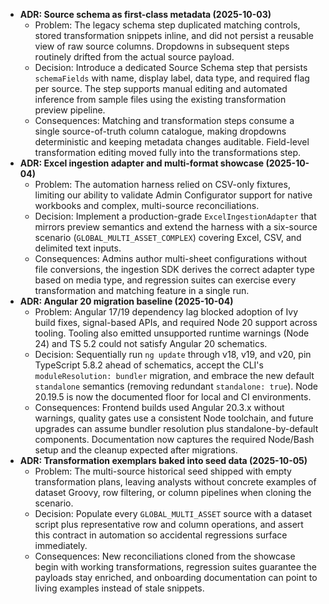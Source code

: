 - **ADR: Source schema as first-class metadata (2025-10-03)**
  - Problem: The legacy schema step duplicated matching controls, stored transformation snippets inline, and did not
    persist a reusable view of raw source columns. Dropdowns in subsequent steps routinely drifted from the actual
    source payload.
  - Decision: Introduce a dedicated Source Schema step that persists `schemaFields` with name, display label, data
    type, and required flag per source. The step supports manual editing and automated inference from sample files
    using the existing transformation preview pipeline.
  - Consequences: Matching and transformation steps consume a single source-of-truth column catalogue, making
    dropdowns deterministic and keeping metadata changes auditable. Field-level transformation editing moved fully
    into the transformations step.
- **ADR: Excel ingestion adapter and multi-format showcase (2025-10-04)**
  - Problem: The automation harness relied on CSV-only fixtures, limiting our ability to validate Admin Configurator
    support for native workbooks and complex, multi-source reconciliations.
  - Decision: Implement a production-grade `ExcelIngestionAdapter` that mirrors preview semantics and extend the
    harness with a six-source scenario (`GLOBAL_MULTI_ASSET_COMPLEX`) covering Excel, CSV, and delimited text inputs.
  - Consequences: Admins author multi-sheet configurations without file conversions, the ingestion SDK derives the
    correct adapter type based on media type, and regression suites can exercise every transformation and matching
    feature in a single run.
- **ADR: Angular 20 migration baseline (2025-10-04)**
  - Problem: Angular 17/19 dependency lag blocked adoption of Ivy build fixes, signal-based APIs, and required Node 20 support across tooling. Tooling also emitted unsupported runtime warnings (Node 24) and TS 5.2 could not satisfy Angular 20 schematics.
  - Decision: Sequentially run `ng update` through v18, v19, and v20, pin TypeScript 5.8.2 ahead of schematics, accept the CLI's `moduleResolution: bundler` migration, and embrace the new default `standalone` semantics (removing redundant `standalone: true`). Node 20.19.5 is now the documented floor for local and CI environments.
  - Consequences: Frontend builds used Angular 20.3.x without warnings, quality gates use a consistent Node toolchain, and future upgrades can assume bundler resolution plus standalone-by-default components. Documentation now captures the required Node/Bash setup and the cleanup expected after migrations.
- **ADR: Transformation exemplars baked into seed data (2025-10-05)**
  - Problem: The multi-source historical seed shipped with empty transformation plans, leaving analysts without concrete
    examples of dataset Groovy, row filtering, or column pipelines when cloning the scenario.
  - Decision: Populate every `GLOBAL_MULTI_ASSET` source with a dataset script plus representative row and column
    operations, and assert this contract in automation so accidental regressions surface immediately.
  - Consequences: New reconciliations cloned from the showcase begin with working transformations, regression suites
    guarantee the payloads stay enriched, and onboarding documentation can point to living examples instead of stale snippets.
